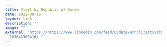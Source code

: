```yaml
---
title: Visit by Republic of Korea
date: 2022-09-15
layout: link
description: ""
image: ""
external: "https://https://www.linkedin.com/feed/update/urn:li:activity:6976833\
  263642300416/ "
---
```

